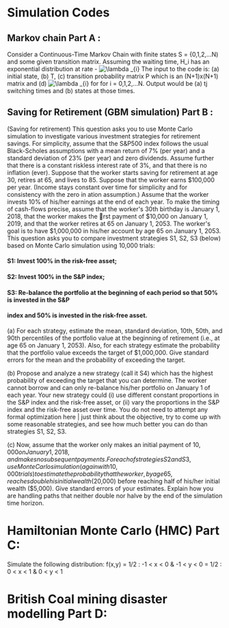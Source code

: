 # Simulation Codes

## Markov chain Part A : 
Consider a Continuous-Time Markov Chain with finite states S = {0,1,2,...N) and some given transition matrix. Assuming the waiting time, 
H_i has an exponential distribution at rate - <img src="https://latex.codecogs.com/gif.latex?\lambda&space;_{i}" title="\lambda _{i}" />  The input to the code is: (a) initial state, (b)
T, (c) transition probability matrix P which is an (N+1)x(N+1) matrix and (d) <img src="https://latex.codecogs.com/gif.latex?\lambda&space;_{i}" title="\lambda _{i}" /> for  for i = 0,1,2,...N. 
Output would be (a) tj switching times and (b) states at those times.

## Saving for Retirement (GBM simulation) Part B :
(Saving for retirement) This question asks you to use Monte Carlo simulation to investigate various
investment strategies for retirement savings. For simplicity, assume that the S&P500 index follows
the usual Black-Scholes assumptions with a mean return of 7% (per year) and a standard deviation
of 23% (per year) and zero dividends. Assume further that there is a constant riskless interest rate
of 3%, and that there is no inflation (ever).
Suppose that the worker starts saving for retirement at age 30, retires at 65, and lives to 85.
Suppose that the worker earns $100,000 per year. (Income stays constant over time for simplicity
and for consistency with the zero in ation assumption.) Assume that the worker invests 10% of
his/her earnings at the end of each year. To make the timing of cash-flows precise, assume that
the worker's 30th birthday is January 1, 2018, that the worker makes the rst payment of $10,000
on January 1, 2019, and that the worker retires at 65 on January 1, 2053. The worker's goal is to
have $1,000,000 in his/her account by age 65 on January 1, 2053.
This question asks you to compare investment strategies S1, S2, S3 (below) based on Monte
Carlo simulation using 10,000 trials:
####  S1: Invest 100% in the risk-free asset;
####  S2: Invest 100% in the S&P index;
####  S3: Re-balance the portfolio at the beginning of each period so that 50% is invested in the S&P
####  index and 50% is invested in the risk-free asset.
(a) For each strategy, estimate the mean, standard deviation, 10th, 50th, and 90th percentiles
of the portfolio value at the beginning of retirement (i.e., at age 65 on January 1, 2053).
Also, for each strategy estimate the probability that the portfolio value exceeds the target of
$1,000,000. Give standard errors for the mean and the probability of exceeding the target.

(b) Propose and analyze a new strategy (call it S4) which has the highest probability of exceeding
the target that you can determine. The worker cannot borrow and can only re-balance his/her
portfolio on January 1 of each year. Your new strategy could (i) use different constant
proportions in the S&P index and the risk-free asset, or (ii) vary the proportions in the S&P
index and the risk-free asset over time. You do not need to attempt any formal optimization
here | just think about the objective, try to come up with some reasonable strategies, and
see how much better you can do than strategies S1, S2, S3.

(c) Now, assume that the worker only makes an initial payment of $10,000 on January 1, 2018, and
makes no subsequent payments. For each of strategies S2 and S3, use Monte Carlo simulation
(again with 10,000 trials) to estimate the probability that the worker, by age 65, reaches
double his initial wealth ($20,000) before reaching half of his/her initial wealth ($5,000). Give
standard errors of your estimates. Explain how you are handling paths that neither double
nor halve by the end of the simulation time horizon.


# Hamiltonian Monte Carlo (HMC) Part C:
Simulate the following distribution:
f(x,y) = 1/2 : -1 < x < 0  & -1 < y < 0
       = 1/2 :  0 < x < 1 & 0 < y < 1

# British Coal mining disaster modelling  Part D:


